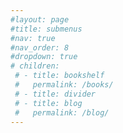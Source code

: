 ```yaml
---
#layout: page
#title: submenus
#nav: true
#nav_order: 8
#dropdown: true
# children:
 # - title: bookshelf
 #   permalink: /books/
 # - title: divider
 # - title: blog
 #   permalink: /blog/
---
```

